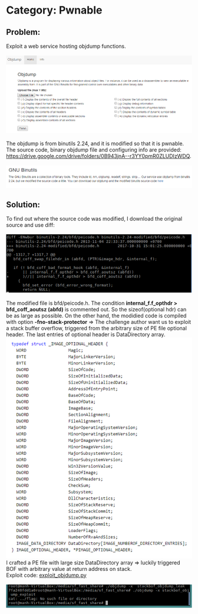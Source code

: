 # Category: Pwnable

## Problem:
Exploit a web service hosting objdump functions.<br /><br />
![alt text](image/objdump_service.PNG "Image - objdump service")<br /><br />
The objdump is from binutils 2.24, and it is modified so that it is pwnable. The source code, binary objdump file and configuring info are provided: https://drive.google.com/drive/folders/0B943jnA--r3YY0pmR0ZLUDIzWDQ. <br /><br />
![alt text](image/objdump_info.PNG "Image - objdump service info page")
## Solution:
To find out where the source code was modified, I download the original source and use diff:<br /><br />
![alt text](image/diff.PNG "Image - modified lines")<br /><br />
The modified file is bfd/peicode.h. The condition **internal_f.f_opthdr > bfd_coff_aoutsz (abfd)** is commented out. So the sizeof(optional hdr) can be as large as possible. On the other hand, the modidied code is compiled with option **-fno-stack-protector** => The challenge author want us to exploit a stack buffer overflow, triggered from the arbitrary size of PE file optional header. The last entries of optional header is DataDirectory array.<br />
![alt text](image/DataDirectory.PNG "Image - Optional header structure")<br />
I crafted a PE file with large size DataDirectory array => luckily triggered BOF with arbitrary value at return address on stack.<br />
Exploit code: [exploit_objdump.py](exploit_objdump.py)<br /><br />
![alt text](image/objdump_exploit.PNG "Image objdump service exploit")

